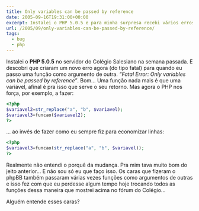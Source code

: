 ```yaml
---
title: Only variables can be passed by reference
date: 2005-09-16T19:31:00+00:00
excerpt: Instalei o PHP 5.0.5 e para minha surpresa recebi vários erros! Que história é essa de "Only variables can be passed by reference"?
url: /2005/09/only-variables-can-be-passed-by-reference/
tags:
  - bug
  - php
---
```


Instalei o **PHP 5.0.5** no servidor do Colégio Salesiano na semana passada. E descobri que criaram um novo erro agora (do tipo fatal) para quando eu passo uma função como argumento de outra. _“Fatal Error: Only variables can be passed by reference”_. Bom… Uma função nada mais é que uma variável, afinal é pra isso que serve o seu retorno. Mas agora o PHP nos força, por exemplo, a fazer:

```php
<?php
$variavel2=str_replace("a", "b", $variavel);
$variavel3=funcao($variavel2);
?>
```

… ao invés de fazer como eu sempre fiz para economizar linhas:

```php
<?php
$variavel3=funcao(str_replace("a", "b", $variavel));
?>
```

Realmente não entendi o porquê da mudança. Pra mim tava muito bom do jeito anterior… E não sou só eu que faço isso. Os caras que fizeram o phpBB também passaram várias vezes funções como argumentos de outras e isso fez com que eu perdesse algum tempo hoje trocando todos as funções dessa maneira que mostrei acima no fórum do Colégio…

Alguém entende esses caras?
